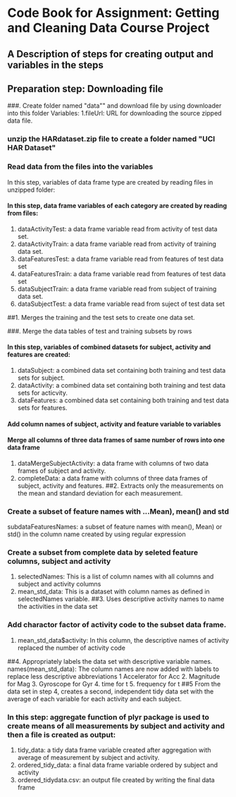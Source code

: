 # Code Book for Assignment: Getting and Cleaning Data Course Project
## A Description of steps for creating output and variables in the steps
## Preparation step: Downloading file
###. Create folder named "data"" and download file by using downloader into this folder 
Variables:
1.fileUrl: URL for downloading the source zipped data file.
### unzip the HARdataset.zip file to create a folder named "UCI HAR Dataset"

### Read data from the files into the variables
In this step, variables of data frame type are created by reading files in unzipped folder:
#### In this step, data frame variables of each category are created by reading from files:
1. dataActivityTest: a data frame variable read from activity of test data set.
2. dataActivityTrain: a data frame variable read from activity of training data set.
3. dataFeaturesTest: a data frame variable read from features of test data set
4. dataFeaturesTrain: a data frame variable read from features of test data set
5. dataSubjectTrain: a data frame variable read from subject of training data set. 
6. dataSubjectTest: a data frame variable read from suject of test data set

##1. Merges the training and the test sets to create one data set.

###. Merge the data tables of test and training subsets by rows
#### In this step, variables of combined datasets for subject, activity and features are created:
1. dataSubject: a combined data set containing both training and test data sets for subject. 
2. dataActivity: a combined data set containing both training and test data sets for acticvity.
3. dataFeatures: a combined data set containing both training and test data sets for features.
####  Add column names of subject, activity and feature variable to variables

#### Merge all columns of three data frames of same number of rows into one data frame
1. dataMergeSubjectActivity: a data frame with columns of two data frames of subject and activity.
2. completeData: a data frame with columns of three data frames of subject, activity and features.
##2. Extracts only the measurements on the mean and standard deviation for each measurement.
### Create a subset of feature names with ...Mean), mean() and std
subdataFeaturesNames: a subset of feature names with mean(), Mean) or std() in the column name created by using regular expression
### Create a subset from complete data by seleted feature columns, subject and activity
1. selectedNames: This is a list of column names with all columns and subject and activity columns
2. mean_std_data: This is a dataset with column names as defined in selectedNames variable.
##3. Uses descriptive activity names to name the activities in the data set
### Add charactor factor of activity code to the subset data frame.
1. mean_std_data$activity: In this column, the descriptive  names of activity replaced the number of activity code 

##4. Appropriately labels the data set with descriptive variable names.
names(mean_std_data): The column names are now added with labels to replace less descriptive abbreviations
1  Accelerator for Acc
2. Magnitude for Mag
3. Gyroscope for Gyr
4. time for t
5. frequency for t
##5  From the data set in step 4, creates a second, independent tidy data set with the average of each variable for each activity and each subject.
### In this step: aggregate function of plyr package is used to create means of all measurements by subject and activity and then a file is created as output:
1. tidy_data: a tidy data frame variable created after aggregation with average of measurement by subject and activity.
2. ordered_tidy_data: a final data frame variable ordered by subject and activity
3. ordered_tidydata.csv: an output file created by writing the final data frame 
